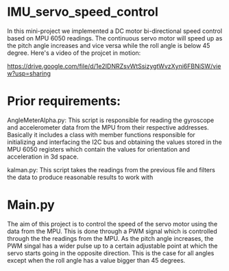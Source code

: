 # IMU_servo_speed_control
In this mini-project we implemented a DC motor bi-directional speed control based on MPU 6050 readings. The continuous servo motor will speed up as the pitch angle increases and vice versa while the roll angle is below 45 degree. Here's a video of the projcet in motion: 

https://drive.google.com/file/d/1e2IDNRZsvWtSsizygtWvzXyni6FBNiSW/view?usp=sharing

# Prior requirements:
AngleMeterAlpha.py: This script is responsible for reading the gyroscope and accelerometer data from the MPU from their respective addresses. Basically it includes a class with member functions responsible for initializing and interfacing the I2C bus and obtaining the values stored in the MPU 6050 registers which contain the values for orientation and acceleration in 3d space. 

kalman.py: This script takes the readings from the previous file and filters the data to produce reasonable results to work with

# Main.py

The aim of this project is to control the speed of the servo motor using the data from the MPU. This is done through a PWM signal which is controlled through the the readings from the MPU. As the pitch angle increases, the PWM singal has a wider pulse up to a certain adjustable point at which the servo starts going in the opposite direction. This is the case for all angles except when the roll angle has a value bigger than 45 degrees. 

